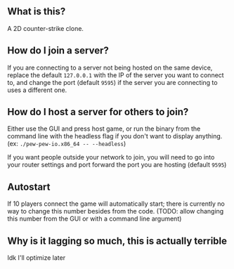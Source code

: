 ## What is this?
A 2D counter-strike clone.

## How do I join a server?
If you are connecting to a server not being hosted on the same device, replace the default `127.0.0.1` with the IP of the server you want to connect to, and change the port (default `9595`) if the server you are connecting to uses a different one.

## How do I host a server for others to join?
Either use the GUI and press host game, or run the binary from the command line with the headless flag if you don't want to display anything. (ex: `./pew-pew-io.x86_64 -- --headless`)

If you want people outside your network to join, you will need to go into your router settings and port forward the port you are hosting (default `9595`)

## Autostart
If 10 players connect the game will automatically start; there is currently no way to change this number besides from the code. (TODO: allow changing this number from the GUI or with a command line argument)

## Why is it lagging so much, this is actually terrible
Idk I'll optimize later


